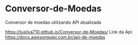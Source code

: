 # Conversor-de-Moedas
Conversor de moedas utilizando API atualizada


https://lusilva710.github.io/Conversor-de-Moedas/
Link da Api: https://docs.awesomeapi.com.br/api-de-moedas

